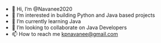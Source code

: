 - 👋 Hi, I’m @Navanee2020
- 👀 I’m interested in building Python and Java based projects
- 🌱 I’m currently learning Java  
- 💞️ I’m looking to collaborate on Java Developers
- 📫 How to reach me kpnavanee@gmail.com

<!---
Navanee2020/Navanee2020 is a ✨ special ✨ repository because its `README.md` (this file) appears on your GitHub profile.
You can click the Preview link to take a look at your changes.
--->
